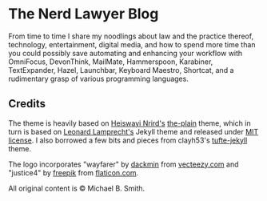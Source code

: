 # The Nerd Lawyer Blog

From time to time I share my noodlings about law and the practice thereof, technology, entertainment, digital media, and how to spend more time than you could possibly save automating and enhancing your workflow with OmniFocus, DevonThink, MailMate, Hammerspoon, Karabiner, TextExpander, Hazel, Launchbar, Keyboard Maestro, Shortcat, and a rudimentary grasp of various programming languages.

## Credits

The theme is heavily based on [Heiswayi Nrird's](http://heiswayi.github.io) [the-plain](http://heiswayi.github.io/the-plain.html) theme, which in turn is based on [Leonard Lamprecht's](https://github.com/leo/leo.github.io) Jekyll theme and released under [MIT license](LICENSE). I also borrowed a few bits and pieces from clayh53's [tufte-jekyll](https://github.com/clayh53/tufte-jekyll) theme.

The logo incorporates "wayfarer" by [dackmin](http://vecteezy.com/members/dackmin) from [vecteezy.com](http://www.vecteezy.com/) and "justice4" by [freepik](http://www.flaticon.com/authors/freepik) from [flaticon.com](http://flaticon.com).

All original content is © Michael B. Smith.
